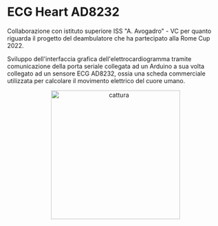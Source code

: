 # ECG Heart AD8232

Collaborazione con istituto superiore ISS "A. Avogadro" - VC per quanto riguarda il progetto del deambulatore che ha partecipato alla Rome Cup 2022. 

Sviluppo dell'interfaccia grafica dell'elettrocardiogramma tramite comunicazione della porta seriale collegata ad un Arduino a sua volta collegato ad un sensore ECG 
AD8232, ossia una scheda commerciale utilizzata per calcolare il movimento elettrico del cuore umano.

<p align="center">
  <img src="https://github.com/NicoVMari/ECG_Heart_AD8232/assets/96552280/5e107cb2-66ed-473e-8715-12d49e3c4095" alt="cattura" width="300" />
</p>


